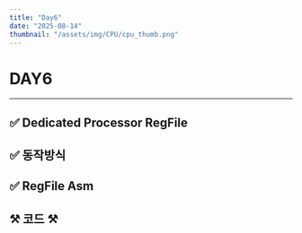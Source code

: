 ```yaml
---
title: "Day6"
date: "2025-08-14"
thumbnail: "/assets/img/CPU/cpu_thumb.png"
---
```


# DAY6

---

## ✅ Dedicated Processor RegFile

## ✅ 동작방식

## ✅ RegFile Asm

## ⚒️ 코드 ⚒️

